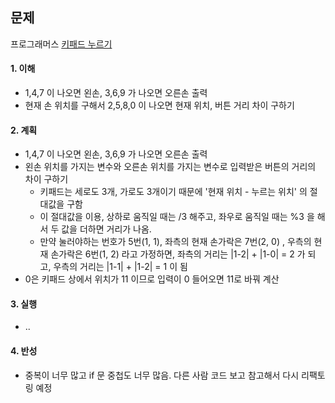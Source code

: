 ## 문제

프로그래머스 [키패드 누르기](https://school.programmers.co.kr/learn/courses/30/lessons/67256?language=java)

#### 1. 이해

- 1,4,7 이 나오면 왼손, 3,6,9 가 나오면 오른손 출력
- 현재 손 위치를 구해서 2,5,8,0 이 나오면 현재 위치, 버튼 거리 차이 구하기

#### 2. 계획

- 1,4,7 이 나오면 왼손, 3,6,9 가 나오면 오른손 출력
- 왼손 위치를 가지는 변수와 오른손 위치를 가지는 변수로 입력받은 버튼의 거리의 차이 구하기
  - 키패드는 세로도 3개, 가로도 3개이기 때문에 '현재 위치 - 누르는 위치' 의 절대값을 구함
  - 이 절대값을 이용, 상하로 움직일 때는 /3 해주고, 좌우로 움직일 때는 %3 을 해서 두 값을 더하면 거리가 나옴.
  - 만약 눌러야하는 번호가 5번(1, 1), 좌측의 현재 손가락은 7번(2, 0) , 우측의 현재 손가락은 6번(1, 2) 라고 가정하면, 좌측의 거리는 |1-2| + |1-0| = 2 가 되고, 우측의 거리는 |1-1| + |1-2| = 1 이 됨
- 0은 키패드 상에서 위치가 11 이므로 입력이 0 들어오면 11로 바꿔 계산

#### 3. 실행

- ..

#### 4. 반성

- 중복이 너무 많고 if 문 중첩도 너무 많음. 다른 사람 코드 보고 참고해서 다시 리팩토링 예정
